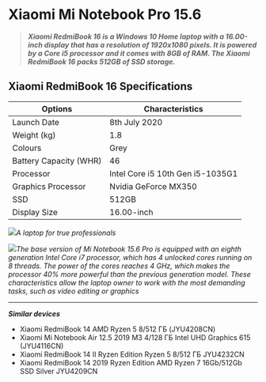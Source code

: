 
# Xiaomi Mi Notebook Pro 15.6

>***Xiaomi RedmiBook 16 is a Windows 10 Home laptop with a 16.00-inch display that has a resolution of 1920x1080 pixels. It is powered by a Core i5 processor and it comes with 8GB of RAM. The Xiaomi RedmiBook 16 packs 512GB of SSD storage.***

## Xiaomi RedmiBook 16 Specifications ##
Options  | Сharacteristics
------------- | -------------
Launch Date      | 8th July 2020
Weight (kg)  | 1.8
Colours  | Grey
Battery Capacity (WHR)  | 46
Processor  | Intel Core i5 10th Gen i5-1035G1
Graphics Processor  | 	Nvidia GeForce MX350
SSD  | 	512GB
Display Size  | 16.00-inch

<img src="https://static-sl.insales.ru/images/products/1/6072/328529848/1505141982_xiaomi-notebook-pro-220190123-470-8fm0c0.jpg" />_A laptop for true professionals_

<img src="https://keddr.com/wp-content/uploads/2017/09/DJbCoxqVAAEV1aE.jpg" />_The base version of Mi Notebook 15.6 Pro is equipped with an eighth generation Intel Core i7 processor, which has 4 unlocked cores running on 8 threads. The power of the cores reaches 4 GHz, which makes the processor 40% more powerful than the previous generation model. These characteristics allow the laptop owner to work with the most demanding tasks, such as video editing or graphics_

***
***Similar devices***
+ Xiaomi RedmiBook 14 AMD Ryzen 5 8/512 ГБ (JYU4208CN)
+ Xiaomi Mi Notebook Air 12.5 2019 M3 4/128 ГБ Intel UHD Graphics 615 (JYU4116CN)
+ Xiaomi RedmiBook 14 II Ryzen Edition Ryzen 5 8/512 ГБ JYU4232CN
+ Xiaomi RedmiBook 14 2019 Ryzen Edition AMD Ryzen 7 16Gb/512Gb SSD Silver JYU4209CN

